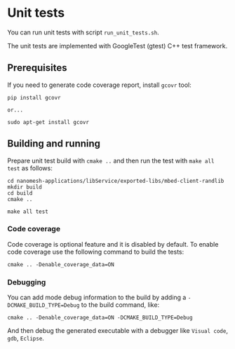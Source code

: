 # Unit tests

You can run unit tests with script `run_unit_tests.sh`.

The unit tests are implemented with GoogleTest (gtest) C++ test framework.

## Prerequisites

If you need to generate code coverage report, install `gcovr` tool:

```
pip install gcovr

or...

sudo apt-get install gcovr
```

## Building and running

Prepare unit test build with `cmake ..` and then run the test with `make all test` as follows:

```
cd nanomesh-applications/libService/exported-libs/mbed-client-randlib
mkdir build
cd build
cmake ..

make all test
```

### Code coverage

Code coverage is optional feature and it is disabled by default.
To enable code coverage use the following command to build the tests:
```
cmake .. -Denable_coverage_data=ON
```

### Debugging

You can add mode debug information to the build by adding a `-DCMAKE_BUILD_TYPE=Debug` to the build command, like:
```
cmake .. -Denable_coverage_data=ON -DCMAKE_BUILD_TYPE=Debug
```
And then debug the generated executable with a debugger like `Visual code`, `gdb`, `Eclipse`.
